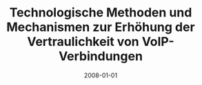 ---
abstract: ''
authors:
- Johannes Kuch
date: '2008-01-01'
featured: false
links:
- name: Publik
  url: https://publik.tuwien.ac.at/showentry.php?ID=172107&lang=1
publication_types:
- '7'
publishDate: '2008-01-01'
title: Technologische Methoden und Mechanismen zur Erhöhung der Vertraulichkeit von
  VoIP-Verbindungen
url_pdf: ''
---